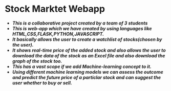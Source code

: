 # Stock Marktet Webapp
* ***This is a collaborative project created by a team of 3 students***
* ***This is web-app which we have created by using languages like HTML,CSS,FLASK,PYTHON,JAVASCRIPT.***
* ***It basically allows the user to create a watchlist of stocks(chosen by the user).***
* ***It shows real-time price of the added stock and also allows the user to download the data of the stock as an Excel file and also download the graph of the stock too.***
* ***This has a vast scope if we add Machine-learning concept to it.***
* ***Using different machine learning models we can assess the outcome and predict the future price of a particlar stock and can suggest the user whether to buy or sell.***
